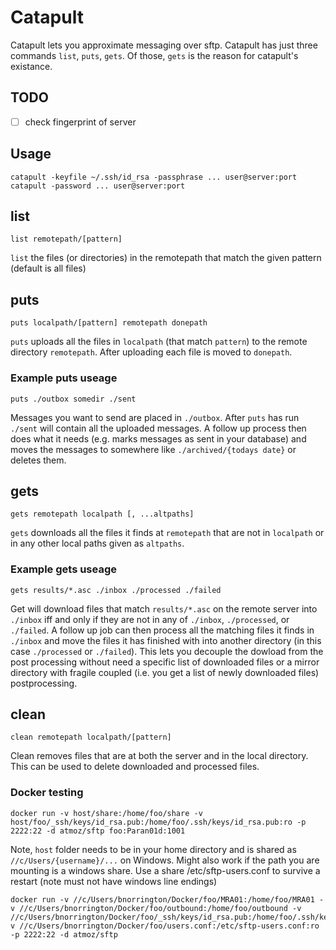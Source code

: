 # Catapult

Catapult lets you approximate messaging over sftp. Catapult has just three commands `list`, `puts`, `gets`. Of those, `gets` is the reason for catapult's existance.

## TODO

* [ ] check fingerprint of server

## Usage

    catapult -keyfile ~/.ssh/id_rsa -passphrase ... user@server:port
    catapult -password ... user@server:port

## list

    list remotepath/[pattern]

`list` the files (or directories) in the remotepath that match the given pattern (default is all files)

## puts

    puts localpath/[pattern] remotepath donepath

`puts` uploads all the files in `localpath` (that match `pattern`) to the remote directory `remotepath`. After uploading each file is moved to `donepath`.

### Example puts useage

    puts ./outbox somedir ./sent

Messages you want to send are placed in `./outbox`. After `puts` has run `./sent` will contain all the uploaded messages. A follow up process then does what it needs (e.g. marks messages as sent in your database) and moves the messages to somewhere like `./archived/{todays date}` or deletes them.

## gets

    gets remotepath localpath [, ...altpaths]

`gets` downloads all the files it finds at `remotepath` that are not in `localpath` or in any other local paths given as `altpaths`.


### Example gets useage

    gets results/*.asc ./inbox ./processed ./failed

Get will download files that match `results/*.asc` on the remote server into `./inbox` iff and only if they are not in any of `./inbox`, `./processed`, or `./failed`. A follow up job can then process all the matching files it finds in `./inbox` and move the files it has finished with into another directory (in this case `./processed` or `./failed`). This lets you decouple the dowload from the post processing without need a specific list of downloaded files or a mirror directory with fragile coupled (i.e. you get a list of newly downloaded files) postprocessing.


## clean

    clean remotepath localpath/[pattern]

Clean removes files that are at both the server and in the local directory. This can be used to delete downloaded and processed files.

### Docker testing

    docker run -v host/share:/home/foo/share -v host/foo/_ssh/keys/id_rsa.pub:/home/foo/.ssh/keys/id_rsa.pub:ro -p 2222:22 -d atmoz/sftp foo:Paran01d:1001

Note, `host` folder needs to be in your home directory and is shared as `//c/Users/{username}/...` on Windows. Might also work if the path you are mounting is a windows share. Use a share /etc/sftp-users.conf to survive a restart (note must not have windows line endings)

    docker run -v //c/Users/bnorrington/Docker/foo/MRA01:/home/foo/MRA01 -v //c/Users/bnorrington/Docker/foo/outbound:/home/foo/outbound -v //c/Users/bnorrington/Docker/foo/_ssh/keys/id_rsa.pub:/home/foo/.ssh/keys/id_rsa.pub:ro v //c/Users/bnorrington/Docker/foo/users.conf:/etc/sftp-users.conf:ro -p 2222:22 -d atmoz/sftp